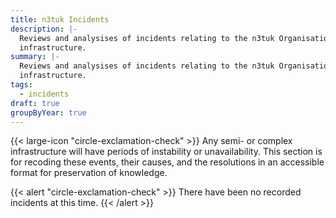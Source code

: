 ```yaml
---
title: n3tuk Incidents
description: |-
  Reviews and analysises of incidents relating to the n3tuk Organisation
  infrastructure.
summary: |-
  Reviews and analysises of incidents relating to the n3tuk Organisation
  infrastructure.
tags:
  - incidents
draft: true
groupByYear: true
---
```

{{< large-icon "circle-exclamation-check" >}}
Any semi- or complex infrastructure will have periods of instability or
unavailability. This section is for recoding these events, their causes, and
the resolutions in an accessible format for preservation of knowledge.

{{< alert "circle-exclamation-check" >}}
There have been no recorded incidents at this time.
{{< /alert >}}
